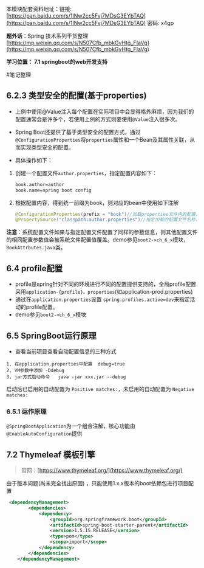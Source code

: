 本模块配套资料地址：链接: [https://pan.baidu.com/s/1INw2cc5Fvj7MDsG3EYbTAQ](https://pan.baidu.com/s/1INw2cc5Fvj7MDsG3EYbTAQ) 密码: x4gp

**题外话**：Spring 技术系列干货整理 [https://mp.weixin.qq.com/s/N507Cfb_mbkGvHtg_FIaVg](https://mp.weixin.qq.com/s/N507Cfb_mbkGvHtg_FIaVg)

**学习位置： 7.1 springboot的web开发支持**

#笔记整理

## 6.2.3 类型安全的配置(基于properties)
 * 上例中使用@Value注入每个配置在实际项目中会显得格外麻烦，因为我们的配置通常会是许多个，若使用上例的方式则要使用`@Value`注入很多次。
 * Spring Boot还提供了基于类型安全的配置方式，通过`@ConfigurationProperties`将`properties`属性和一个Bean及其属性关联，从而实现类型安全的配置。

 * 具体操作如下：
  1. 创建一个配置文件`author.properties`，指定配置内容如下：
  
     ```bash
     book.author=author
     book.name=spring boot config
     ```
  2. 根据配置内容，得到统一前缀为book，则对应的bean中使用如下注解

     ```java
     @ConfigurationProperties(prefix = "book")//加载properties文件内的配置，prefix指定配置的前缀
     @PropertySource("classpath:author.properties")//指定加载的配置文件名称，如果是在 application.properties 或者application.yml 中配置，则无需该注解进行加载。
     ```
  **注意**：系统配置文件如果与指定配置文件配置了同样的参数信息，则其他配置文件的相同配置参数值会被系统文件配置值覆盖。demo参见`boot2->ch_6_x`模块，`BookAttrbutes.java`类。
  
## 6.4 profile配置

 * profile是spring针对不同的环境进行不同的配置提供支持的，全局profile配置采用`application-{profile}。properties`(如application-prod.properties)
 * 通过在`application.properties`设置 `spring.profiles.active=dev`来指定活动的profile配置。
 * demo参见`boot2->ch_6_x`模块

 
## 6.5 SpringBoot运行原理

* 查看当前项目查看自动配置信息的三种方式
 
 ```
 1. 在application.properties中配置  debug=true
 2. VM参数中添加 -Ddebug
 3. jar方式启动命令   java -jar xxx.jar --debug
 ```
 
 启动后已启用的自动配置为 `Positive matches:`，未启用的自动配置为 `Negative matches:`
 
 ### 6.5.1 运作原理
 `@SpringBootApplication`为一个组合注解，核心功能由`@EnableAutoConfiguration`提供
 
## 7.2 Thymeleaf 模板引擎
> 官网：[https://www.thymeleaf.org/](https://www.thymeleaf.org/)

由于版本问题(尚未完全找出原因) ，只能使用1.x.x版本的boot依赖包进行项目配置

```xml
 <dependencyManagement>
        <dependencies>
            <dependency>
                <groupId>org.springframework.boot</groupId>
                <artifactId>spring-boot-starter-parent</artifactId>
                <version>1.5.15.RELEASE</version>
                <type>pom</type>
                <scope>import</scope>
            </dependency>
        </dependencies>
    </dependencyManagement>
```